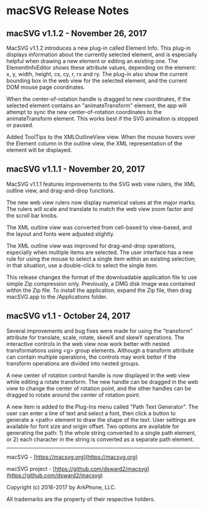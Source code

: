# macSVG Release Notes

## macSVG v1.1.2 - November 26, 2017

MacSVG v1.1.2 introduces a new plug-in called Element Info.  This plug-in displays information about the currently selected element, and is especially helpful when drawing a new element or editing an existing one.  The ElementInfoEditor shows these attribute values, depending on the element: x, y, width, height, cx, cy, r, rx and ry.  The plug-in also show the current bounding box in the web view for the selected element, and the current DOM mouse page coordinates.

When the center-of-rotation handle is dragged to new coordinates, if the selected element contains an "animateTransform" element, the app will attempt to sync the new center-of-rotation coordinates to the animateTransform element.  This works best if the SVG animation is stopped or paused.

Added ToolTips to the XMLOutlineView view.  When the mouse hovers over the Element column in the outline view, the XML representation of the element will be displayed.

## macSVG v1.1.1 - November 20, 2017

MacSVG v1.1.1 features improvements to the SVG web view rulers, the XML outline view, and drag-and-drop functions.

The new web view rulers now display numerical values at the major marks.  The rulers will scale and translate to match the web view zoom factor and the scroll bar knobs.

The XML outline view was converted from cell-based to view-based, and the layout and fonts were adjusted slightly.

The XML outline view was improved for drag-and-drop operations, especially when multiple items are selected.  The user interface has a new rule for using the mouse to select a single item within an existing selection; in that situation, use a double-click to select the single item.

This release changes the format of the downloadable application file to use simple Zip compression only.  Previously, a DMG disk image was contained within the Zip file.  To install the application, expand the Zip file, then drag macSVG.app to the /Applications folder.  

## macSVG v1.1 - October 24, 2017

Several improvements and bug fixes were made for using the "transform" attribute for translate, scale, rotate, skewX and skewY operations.  The interactive controls in the web view now work better with nested transformations using &lt;g&gt; group elements.  Although a transform attribute can contain multiple operations, the controls may work better if the transform operations are divided into nested groups.

A new center of rotation control handle is now displayed in the web view while editing a rotate transform.  The new handle can be dragged in the web view to change the center of rotation point, and the other handles can be dragged to rotate around the center of rotation point.

A new item is added to the Plug-Ins menu called "Path Text Generator".  The user can enter a line of text and select a font, then click a button to generate a &lt;path&gt; element to draw the shape of the text.  User settings are available for font size and origin offset.  Two options are available for generating the path: 1) the whole string converted to a single path element, or 2) each character in the string is converted as a separate path element.


<hr>

macSVG - [https://macsvg.org](https://macsvg.org)

macSVG project - [https://github.com/dsward2/macsvg](https://github.com/dsward2/macsvg)

Copyright (c) 2016-2017 by ArkPhone, LLC.

All trademarks are the property of their respective holders.

